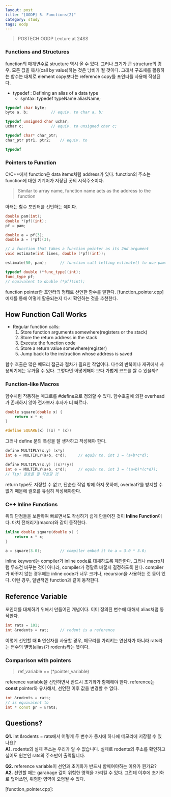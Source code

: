 ```yaml
---
layout: post
title: "[OODP] 5. Functions(2)"
category: study
tags: oodp
---
```


> POSTECH OODP Lecture at 24SS

### Functions and Structures
function의 매개변수로 structure 역시 올 수 있다.
그러나 크기가 큰 structure의 경우, 모든 값을 복사(call by value)하는 것은 낭비가 될 것이다.
그래서 구조체를 활용하는 함수는 대체로 element copy보다는 reference copy를 포인터를 사용해 작성된다.

* typedef : Defining an alias of a data type
    - syntax: typedef typeName aliasName;

``` c++
typedef char byte;
byte a, b;          // equiv. to char a, b;

typedef unsigned char uchar;
uchar c;            // equiv. to unsigned char c;

typedef char* char_ptr;
char_ptr ptr1, ptr2;    // equiv. to

typedef 

```

### Pointers to Function
C/C++에서 function은 data items처럼 address가 있다. function의 주소는 function에 대한 기계어가 저장된 곳의 시작주소이다.
> Similar to array name, function name acts as the address to the function

아래는 함수 포인터를 선언하는 예이다.
``` c++
double pam(int);
double *(pf)(int);
pf = pam;

double a = pf(3);
double a = (*pf)(3);

// a function that takes a function pointer as its 2nd argument
void estimate(int lines, double (*pf)(int));    

estimate(50, pam);      // function call telling estimate() to use pam()

typedef double (*func_type)(int);
func_type pf;
// equivalent to double (*pf)(int);
```
function pointer란 포인터의 형태로 선언한 함수를 말한다.
[function_pointer.cpp] 예제를 통해 어떻게 활용되는지 다시 확인하는 것을 추천한다.


## How Function Call Works
* Regular function calls:
    1. Store function arguments somewhere(registers or the stack)
    2. Store the return address in the stack
    3. Execute the function code
    4. Store a return value somewhere(register)
    5. Jump back to the instruction whose address is saved

함수 호출은 많은 메모리 접근과 절차가 필요한 작업이다.
다수의 반복이나 재귀에서 사용되기에는 무거울 수 있다.
그렇다면 어떻게해야 보다 가볍게 코드를 짤 수 있을까?

### Function-like Macros
함수처럼 작동하는 매크로를 #define으로 정의할 수 있다.
함수호출에 의한 overhead가 존재하지 않아 전자보자 후자가 더 빠르다.

``` c++
double square(double x) {
    return x * x;
}

#define SQUARE(x) ((x) * (x))
```

그러나 define 문의 특성을 잘 생각하고 작성해야 한다.
``` c++
define MULTIPLY(x,y) (x*y)
int e = MULTIPLY(a+b, c*d);     // equiv to. int 3 = (a+b*c*d);

define MULTIPLY(x,y) ((x)*(y))
int e = MULTIPLY(a+b, c*d);     // equiv to. int 3 = ((a+b)*(c*d));
// Tip! 괄호를 잘 작성할 것
```
return type도 지정할 수 없고, 단순한 작업 밖에 하지 못하며, overleaf?를 방지할 수 없기 때문에 괄호를 유심히 작성해야한다.

### C++ Inline Functions
위의 단점들을 보완하여 빠르면서도 작성하기 쉽게 만들어진 것이 **Inline Function**이다.
마치 전처리기(macro)와 같이 동작한다.
``` c++
inline double square(double x) {
    return x * x;
}

a = square(3.0);        // compiler embed it to a = 3.0 * 3.0;
```
inline keyword는 compiler가 inline code로 대체하도록 제안한다. 그러나 macro처럼 무조건 바꾸는 것이 아니라, compiler가 정말로 바꿀지 결정하도록 한다.
compiler가 바꾸지 않는 경우에는 inline code가 너무 크거나, recursion을 사용하는 것 등이 있다. 이런 경우, 일반적인 function과 같이 동작한다.


## Reference Variable
포인터를 대체하기 위해서 만들어진 개념이다. 이미 정의된 변수에 대해서 alias처럼 동작한다.
``` c++
int rats = 101;
int &rodents = rat;     // rodent is a reference
```
이렇게 선언할 때 **&** 연산자를 사용할 경우, 메모리를 가리키는 연산자가 아니라 rats라는 변수의 별명(alias)가 rodents라는 뜻이다.

### Comparison with pointers
> ref_variable == (*pointer_variable)

reference variable을 선언하면서 반드시 초기화가 함께해야 한다.
reference는 **const** pointer와 유사해서, 선언한 이후 값을 변경할 수 없다. 
``` c++
int &rodents = rats;
// is equivalent to
int * const pr = &rats;
```




## Questions?
**Q1.** int &rodents = rats에서 어떻게 두 변수가 동시에 하나에 메모리에 저장될 수 있나요?<br>
**A1.** rodents의 실제 주소는 우리가 알 수 없습니다. 실제로 rodents의 주소를 확인하고 싶어도 원본인 rats의 주소만이 출력됩니다.

**Q2.** reference variable이 선언과 초기화가 반드시 함께여야하는 이유가 뭔가요? <br>
**A2.** 선언할 때는 garabage 값이 위험한 영역을 가리킬 수 있다. 그런데 이후에 초기화로 덮어쓰면, 위험한 영역이 오염될 수 있다.


<!-- Links -->
[function_pointer.cpp]: 